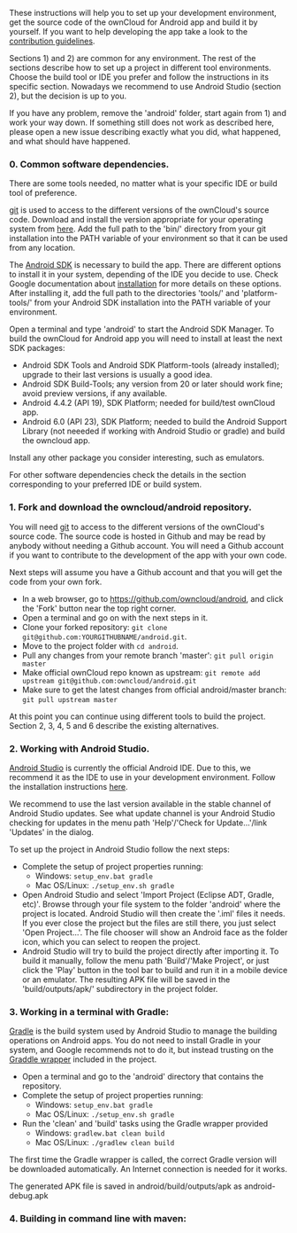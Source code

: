 These instructions will help you to set up your development environment, get the source code of the ownCloud for Android app and build it by yourself. If you want to help developing the app take a look to the [contribution guidelines][0].

Sections 1) and 2) are common for any environment. The rest of the sections describe how to set up a project in different tool environments. Choose the build tool or IDE you prefer and follow the instructions in its specific section. Nowadays we recommend to use Android Studio (section 2), but the decision is up to you.

If you have any problem, remove the 'android' folder, start again from 1) and work your way down. If something still does not work as described here, please open a new issue describing exactly what you did, what happened, and what should have happened.


### 0. Common software dependencies.

There are some tools needed, no matter what is your specific IDE or build tool of preference.

[git][1] is used to access to the different versions of the ownCloud's source code. Download and install the version appropriate for your operating system from [here][2]. Add the full path to the 'bin/' directory from your git installation into the PATH variable of your environment so that it can be used from any location.

The [Android SDK][3] is necessary to build the app. There are different options to install it in your system, depending of the IDE you decide to use. Check Google documentation about [installation][4] for more details on these options. After installing it, add the full path to the directories 'tools/' and 'platform-tools/' from your Android SDK installation into the PATH variable of your environment.

Open a terminal and type 'android' to start the Android SDK Manager. To build the ownCloud for Android app you will need to install at least the next SDK packages:

* Android SDK Tools and Android SDK Platform-tools (already installed); upgrade to their last versions is usually a good idea.
* Android SDK Build-Tools; any version from 20 or later should work fine; avoid preview versions, if any available.
* Android 4.4.2 (API 19), SDK Platform; needed for build/test ownCloud app.
* Android 6.0 (API 23), SDK Platform; needed to build the Android Support Library (not neeeded if working with Android Studio or gradle) and build the owncloud app.

Install any other package you consider interesting, such as emulators.

For other software dependencies check the details in the section corresponding to your preferred IDE or build system.


### 1. Fork and download the owncloud/android repository.

You will need [git][1] to access to the different versions of the ownCloud's source code. The source code is hosted in Github and may be read by anybody without needing a Github account. You will need a Github account if you want to contribute to the development of the app with your own code.

Next steps will assume you have a Github account and that you will get the code from your own fork. 

* In a web browser, go to https://github.com/owncloud/android, and click the 'Fork' button near the top right corner.
* Open a terminal and go on with the next steps in it.
* Clone your forked repository: ```git clone git@github.com:YOURGITHUBNAME/android.git```.
* Move to the project folder with ```cd android```.
* Pull any changes from your remote branch 'master': ```git pull origin master```
* Make official ownCloud repo known as upstream: ```git remote add upstream git@github.com:owncloud/android.git```
* Make sure to get the latest changes from official android/master branch: ```git pull upstream master```

At this point you can continue using different tools to build the project. Section 2, 3, 4, 5 and 6 describe the existing alternatives.


### 2. Working with Android Studio.

[Android Studio][5] is currently the official Android IDE. Due to this, we recommend it as the IDE to use in your development environment. Follow the installation instructions [here][6].

We recommend to use the last version available in the stable channel of Android Studio updates. See what update channel is your Android Studio checking for updates in the menu path 'Help'/'Check for Update...'/link 'Updates' in the dialog.

To set up the project in Android Studio follow the next steps:

* Complete the setup of project properties running:
    - Windows: ```setup_env.bat gradle```
    - Mac OS/Linux: ```./setup_env.sh gradle```
* Open Android Studio and select 'Import Project (Eclipse ADT, Gradle, etc)'. Browse through your file system to the folder 'android' where the project is located. Android Studio will then create the '.iml' files it needs. If you ever close the project but the files are still there, you just select 'Open Project...'. The file chooser will show an Android face as the folder icon, which you can select to reopen the project.
* Android Studio will try to build the project directly after importing it. To build it manually, follow the menu path 'Build'/'Make Project', or just click the 'Play' button in the tool bar to build and run it in a mobile device or an emulator. The resulting APK file will be saved in the 'build/outputs/apk/' subdirectory in the project folder.


### 3. Working in a terminal with Gradle:

[Gradle][7] is the build system used by Android Studio to manage the building operations on Android apps. You do not need to install Gradle in your system, and Google recommends not to do it, but instead trusting on the [Graddle wrapper][8] included in the project.

* Open a terminal and go to the 'android' directory that contains the repository.
* Complete the setup of project properties running:
    - Windows: ```setup_env.bat gradle```
    - Mac OS/Linux: ```./setup_env.sh gradle```
* Run the 'clean' and 'build' tasks using the Gradle wrapper provided
    - Windows: ```gradlew.bat clean build```
    - Mac OS/Linux: ```./gradlew clean build```
	
The first time the Gradle wrapper is called, the correct Gradle version will be downloaded automatically. An Internet connection is needed for it works.
	
The generated APK file is saved in android/build/outputs/apk as android-debug.apk


### 4. Building in command line with maven:

[0]: https://github.com/owncloud/android/blob/master/CONTRIBUTING.md
[1]: https://git-scm.com/
[2]: https://git-scm.com/downloads
[3]: https://developer.android.com/sdk/index.html
[4]: https://developer.android.com/sdk/installing/index.html
[5]: https://developer.android.com/tools/studio/index.html
[6]: https://developer.android.com/sdk/installing/index.html?pkg=studio
[7]: https://gradle.org/
[8]: https://docs.gradle.org/current/userguide/gradle_wrapper.html
[9]: https://eclipse.org/
[10]: http://developer.android.com/sdk/installing/installing-adt.html
